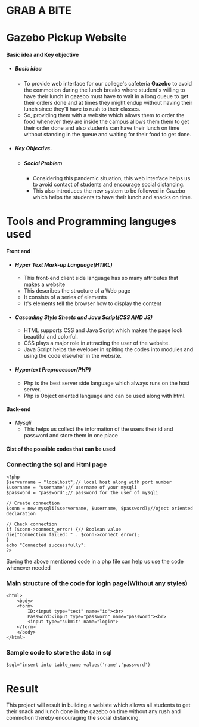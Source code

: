# GRAB A BITE
# Gazebo Pickup Website
#### Basic idea and Key objective
* ##### Basic idea
	* To provide web interface for our college's cafeteria **Gazebo** to avoid the commotion during the lunch breaks where student's willing to have their lunch in gazebo must have to wait in a long queue to get their orders done and at times they might endup without having their lunch since they'll have to rush to their classes.
	* So, providing them with a website which allows them to order the food whenever they are inside the campus allows them them to get their order done and also students can have their lunch on time without standing in the queue and waiting for their food to get done.
* ##### Key Objective.
	* ##### Social Problem
		* Considering this pandemic situation, this web interface helps us to avoid contact of students and encourage social distancing.
		* This also introduces the new system to be followed in Gazebo which helps the students to have their lunch and snacks on time.
# Tools and Programming languges used
#### Front end 
* #### *Hyper Text Mark-up Language(HTML)*
	* This front-end client side language has so many attributes that makes a website
	* This describes the structure of a Web page
	* It consists of a series of elements
	* It's elements tell the browser how to display the content
* #### *Cascading Style Sheets and Java Script(CSS AND JS)*
	* HTML supports CSS and Java Script which makes the page look beautiful and colorful.
	* CSS plays a major role in attracting the user of the website.
	* Java Script helps the eveloper in spliting the codes into modules and using the code elsewher in the website.
* #### *Hypertext Preprocessor(PHP)*
	* Php is the best server side language which always runs on the host server.
	* Php is Object oriented language and can be used along with html.
#### Back-end
* *Mysqli*
	* This helps us collect the information of the users their id and password and store them in one place
#### Gist of the possible codes that can be used
### Connecting the sql and Html page
	<?php
	$servername = "localhost";// local host along with port number
	$username = "username";// username of your mysqli
	$password = "password";// password for the user of mysqli

	// Create connection
	$conn = new mysqli($servername, $username, $password);//oject oriented declaration
	
	// Check connection
	if ($conn->connect_error) {// Boolean value
 	die("Connection failed: " . $conn->connect_error);
	}
	echo "Connected successfully";
	?>
Saving the above mentioned code in a php file can help us use the code whenever needed
### Main structure of the code for login page(Without any styles)
	<html>
		<body>
		<form>
			ID:<input type="text" name="id"><br>
			Password:<input type="password" name="password"><br>
			<input type="submit" name="login">
		</form>
		</body>
	</html>
### Sample code to store the data in sql
	$sql="insert into table_name values('name','password')
# Result 
This project will result in building a webiste which allows all students to get their snack and lunch done in the gazebo on time without any rush and commotion thereby encouraging the social distancing.
		
